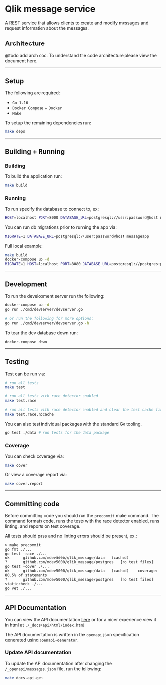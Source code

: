 # Qlik message service

A REST service that allows clients to create and modify messages 
and request information about the messages.

## Architecture

@todo add arch doc.
To understand the code architecture please view the document here.

---

## Setup

The following are required:
- `Go 1.16`
- `Docker Compose` + `Docker`
- `Make`

To setup the remaining dependencies run:

```bash
make deps
```

---

## Building + Running

### Building

To build the application run:

```bash
make build
```

### Running

To run specify the database to connect to, ex:

```bash
HOST=localhost PORT=8000 DATABASE_URL=postgresql://user:password@host messageapp
```

You can run db migrations prior to running the app via:

```bash
MIGRATE=1 DATABASE_URL=postgresql://user:password@host messageapp
```

Full local example:

```bash
make build
docker-compose up -d
MIGRATE=1 HOST=localhost PORT=8080 DATABASE_URL=postgresql://postgres:postgres@localhost?sslmode=disable ./_build/messageapp
```

---

## Development

To run the development server run the following:

```bash
docker-compose up -d
go run ./cmd/devserver/devserver.go

# or run the following for more options:
go run ./cmd/devserver/devserver.go -h
```

To tear the dev database down run:

```bash
docker-compose down
```

---

## Testing

Test can be run via:

```bash
# run all tests
make test

# run all tests with race detector enabled
make test.race

# run all tests with race detector enabled and clear the test cache first.
make test.race.nocache
```

You can also test individual packages with the standard Go
tooling.

```bash
go test ./data # run tests for the data package
```

### Coverage

You can check coverage via:

```bash
make cover
```

Or view a coverage report via:

```bash
make cover.report
```

---

## Committing code

Before committing code you should run the `precommit` make
command. The command formats code, runs the tests with the
race detector enabled, runs linting, and reports on test
coverage.

All tests should pass and no linting errors should be present, ex.:

```
> make precommit
go fmt ./...
go test -race ./...
ok  	github.com/mdev5000/qlik_message/data	(cached)
?   	github.com/mdev5000/qlik_message/postgres	[no test files]
go test -cover ./...
ok  	github.com/mdev5000/qlik_message/data	(cached)	coverage: 80.5% of statements
?   	github.com/mdev5000/qlik_message/postgres	[no test files]
staticcheck ./...
go vet ./...
```

---

## API Documentation

You can view the API documentation [here](./_docs/api/README.md) or for a nicer experience view it in html at 
`./_docs/api/html/index.html`

The API documentation is written in the `openapi` json specification generated using `openapi-generator`.

### Update API documentation

To update the API documentation after changing the `/_openapi/messages.json` file, run the following:

```bash
make docs.api.gen
```